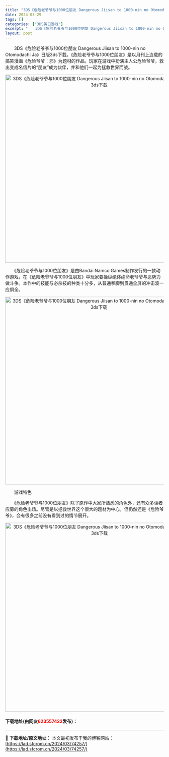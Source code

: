 ```yaml
---
title: "3DS《危险老爷爷与1000位朋友 Dangerous Jiisan to 1000-nin no Otomodachi Ja》日版3ds下载"
date: 2024-03-29
tags: []
categories: ["3DS英日游戏"]
excerpt: "　　3DS《危险老爷爷与1000位朋友 Dangerous Jiisan to 1000-nin no Otomodachi Ja》日版3ds下载。《危险老爷爷与1000位朋友》是以月刊上连载的搞笑漫画《危险爷爷：邪》为题材的作品。玩家在游戏中扮演主人公危险爷爷，救出变成名信片的&ldquo;朋友&amp;&hellip;"
layout: post
---
```


 <p>　　3DS《危险老爷爷与1000位朋友 Dangerous Jiisan to 1000-nin no Otomodachi Ja》日版3ds下载。《危险老爷爷与1000位朋友》是以月刊上连载的搞笑漫画《危险爷爷：邪》为题材的作品。玩家在游戏中扮演主人公危险爷爷，救出变成名信片的&ldquo;朋友&rdquo;成为伙伴，并和他们一起为拯救世界而战。</p> <p align="center"><img align="" border="0" src="https://lad.sfcrom.cn/wp-content/uploads/2024/03/20240329_6606290f1c65a.png" width="597" alt="3DS《危险老爷爷与1000位朋友 Dangerous Jiisan to 1000-nin no Otomodachi Ja》日版3ds下载" /></p> <p>　　《危险老爷爷与1000位朋友》是由Bandai Namco Games制作发行的一款动作游戏，在《危险老爷爷与1000位朋友》中玩家要操纵绝体绝命老爷爷与恶势力做斗争。本作中的技能与必杀技的种类十分多，从普通拳脚到贯通全屏的冲击波一应俱全。</p> <p align="center"><img align="" border="0" src="https://lad.sfcrom.cn/wp-content/uploads/2024/03/20240329_660629107bd94.png" width="595" alt="3DS《危险老爷爷与1000位朋友 Dangerous Jiisan to 1000-nin no Otomodachi Ja》日版3ds下载" /></p> <p>　　游戏特色</p> <p>　　《危险老爷爷与1000位朋友》除了原作中大家所熟悉的角色外，还有众多读者应募的角色出场。尽管是以拯救世界这个很大的题材为中心，但仍然还是《危险爷爷》，会有很多之前没有看到过的情节展开。</p> <p align="center"><img align="" border="0" src="https://lad.sfcrom.cn/wp-content/uploads/2024/03/20240329_66062911d0f24.png" width="599" alt="3DS《危险老爷爷与1000位朋友 Dangerous Jiisan to 1000-nin no Otomodachi Ja》日版3ds下载" /></p> <p><h4>下载地址(由网友<font color="red">623557422</font>发布)：</h4></p> 

---
📖 **下载地址/原文地址：** 本文最初发布于我的博客网站：[https://lad.sfcrom.cn/2024/03/74257/](https://lad.sfcrom.cn/2024/03/74257/)
